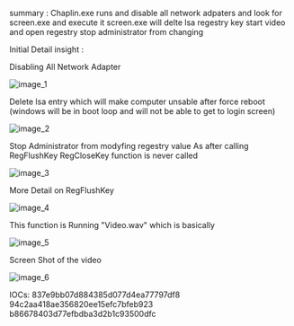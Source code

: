 
summary :  Chaplin.exe runs and disable all network adpaters and look for screen.exe and execute it screen.exe will delte lsa regestry key start video and open regestry stop administrator from changing 


Initial Detail insight :


Disabling All Network Adapter

<img src="https://i.imgur.com/5mnPdo7.png" alt="image_1">


Delete lsa entry which will  make computer  unsable after force reboot (windows will be in boot loop and will not be able to get to login screen)


<img src="https://i.imgur.com/9U8VE6h.png" alt="image_2">
     

Stop Administrator from modyfing  regestry value As after calling RegFlushKey RegCloseKey function is never called  

<img src="https://i.imgur.com/u5wBhHW.png" alt="image_3">


More Detail   on RegFlushKey

<img src="https://i.imgur.com/K0ikXAw.png" alt="image_4">

This function is Running "Video.wav" which is basically 

<img src="https://i.imgur.com/oOLiNWT.png" alt="image_5">

Screen Shot of the video 

<img src="https://i.imgur.com/wWNXWnr.png" alt="image_6">


IOCs:
837e9bb07d884385d077d4ea77797df8
94c2aa418ae356820ee15efc7bfeb923
b86678403d77efbdba3d2b1c93500dfc

